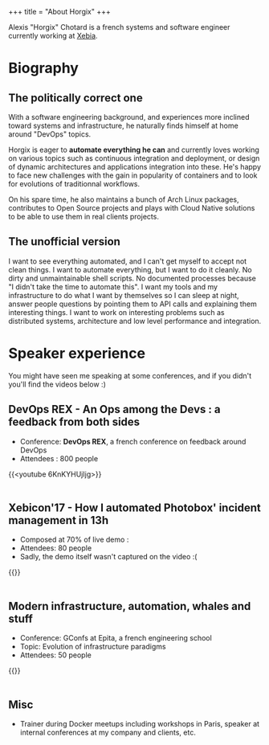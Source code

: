 +++
title = "About Horgix"
+++

Alexis "Horgix" Chotard is a french systems and software engineer currently
working at [Xebia](https://xebia.fr/).

# Biography

## The politically correct one

With a software engineering background, and experiences more inclined toward
systems and infrastructure, he naturally finds himself at home around "DevOps"
topics.

Horgix is eager to **automate everything he can** and currently loves working
on various topics such as continuous integration and deployment, or design of
dynamic architectures and applications integration into these. He's happy to
face new challenges with the gain in popularity of containers and to look for
evolutions of traditionnal workflows.

On his spare time, he also maintains a bunch of Arch Linux packages,
contributes to Open Source projects and plays with Cloud Native solutions to be
able to use them in real clients projects.

## The unofficial version

I want to see everything automated, and I can't get myself to accept not clean
things. I want to automate everything, but I want to do it cleanly. No dirty
and unmaintainable shell scripts. No documented processes because "I didn't
take the time to automate this". I want my tools and my infrastructure to do
what I want by themselves so I can sleep at night, answer people questions by
pointing them to API calls and explaining them interesting things. I want to
work on interesting problems such as distributed systems, architecture and
low level performance and integration.

# Speaker experience

You might have seen me speaking at some conferences, and if you didn't you'll
find the videos below :)

## DevOps REX - An Ops among the Devs : a feedback from both sides

- Conference: **DevOps REX**, a french conference on feedback around DevOps
- Attendees : 800 people

{{<youtube 6KnKYHUjIjg>}}
<br/>
<br/>

## Xebicon'17 - How I automated Photobox' incident management in 13h

- Composed at 70% of live demo :
- Attendees: 80 people
- Sadly, the demo itself wasn't captured on the video :(

{{<youtube nlEbgHKy6PY>}}
<br/>
<br/>

## Modern infrastructure, automation, whales and stuff

- Conference: GConfs at Epita, a french engineering school
- Topic: Evolution of infrastructure paradigms
- Attendees: 50 people

{{<youtube iIBqoU-LdQQ>}}
<br/>
<br/>

## Misc

- Trainer during Docker meetups including workshops in Paris, speaker at
  internal conferences at my company and clients, etc.
